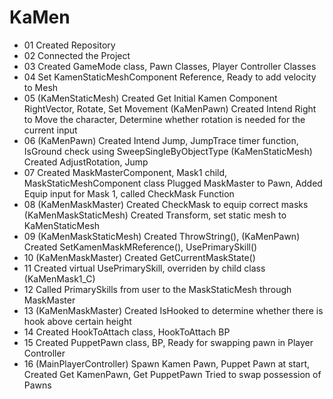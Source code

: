 # KaMen

* 01 Created Repository
* 02 Connected the Project
* 03 Created GameMode class, Pawn Classes, Player Controller Classes
* 04 Set KamenStaticMeshComponent Reference, Ready to add velocity to Mesh
* 05 (KaMenStaticMesh) Created Get Initial Kamen Component RightVector, Rotate, Set Movement 
        (KaMenPawn) Created Intend Right to Move the character, Determine whether rotation is needed for the current input
* 06 (KaMenPawn) Created Intend Jump, JumpTrace timer function, IsGround check using SweepSingleByObjectType
        (KaMenStaticMesh) Created AdjustRotation, Jump
* 07 Created MaskMasterComponent, Mask1 child, MaskStaticMeshComponent class
        Plugged MaskMaster to Pawn,
        Added Equip input for Mask 1, called CheckMask Function 
* 08 (KaMenMaskMaster) Created CheckMask to equip correct masks
        (KaMenMaskStaticMesh) Created Transform, set static mesh to KaMenStaticMesh
* 09 (KaMenMaskStaticMesh) Created ThrowString(),
        (KaMenPawn) Created SetKamenMaskMReference(), UsePrimarySkill()
* 10 (KaMenMaskMaster) Created GetCurrentMaskState()
* 11 Created virtual UsePrimarySkill, overriden by child class (KaMenMask1_C)
* 12 Called PrimarySkills from user to the MaskStaticMesh through MaskMaster
* 13 (KaMenMaskMaster) Created IsHooked to determine whether there is hook above certain height
* 14 Created HookToAttach class, HookToAttach BP
* 15 Created PuppetPawn class, BP, Ready for swapping pawn in Player Controller
* 16 (MainPlayerController) Spawn Kamen Pawn, Puppet Pawn at start,
        Created Get KamenPawn, Get PuppetPawn
        Tried to swap possession of Pawns
